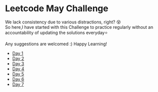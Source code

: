 # Leetcode May Challenge
We lack consistency due to various distractions, right? 😵  
So here,I have started with this Challenge to practice regularly without an accountability of updating the solutions everyday⭐  

Any suggestions are welcomed :) Happy Learning!

* [Day 1](https://leetcode.com/problems/backspace-string-compare/) 
* [Day 2](https://leetcode.com/problems/sort-array-by-parity/)
* [Day 3](https://leetcode.com/problems/shortest-unsorted-continuous-subarray/)
* [Day 4](https://leetcode.com/problems/max-number-of-k-sum-pairs/)
* [Day 5](https://leetcode.com/problems/implement-stack-using-queues/)
* [Day 6](https://leetcode.com/problems/remove-all-adjacent-duplicates-in-string-ii/)
* [Day 7](https://leetcode.com/problems/132-pattern/)  
